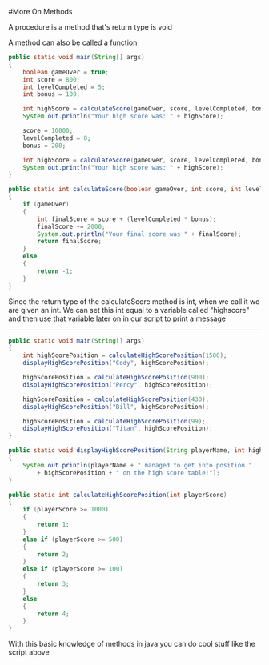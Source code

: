 #More On Methods

A procedure is a method that's return type is void

A method can also be called a function

```java
public static void main(String[] args)
{
    boolean gameOver = true;
    int score = 800;
    int levelCompleted = 5;
    int bonus = 100;

    int highScore = calculateScore(gameOver, score, levelCompleted, bonus);
    System.out.println("Your high score was: " + highScore);

    score = 10000;
    levelCompleted = 8;
    bonus = 200;

    int highScore = calculateScore(gameOver, score, levelCompleted, bonus);
    System.out.println("Your high score was: " + highScore);
}

public static int calculateScore(boolean gameOver, int score, int levelCompleted, int bonus)
{
    if (gameOver)
    {
        int finalScore = score + (levelCompleted * bonus);
        finalScore += 2000;
        System.out.println("Your final score was " + finalScore);
        return finalScore;
    }
    else
    {
        return -1;
    }
}
```

Since the return type of the calculateScore method is int, when we call it we are given an int. We can set this int equal to a variable called "highscore" and then use that variable later on in our script to print a message

***

```java
public static void main(String[] args)
{
    int highScorePosition = calculateHighScorePosition(1500);
    displayHighScorePosition("Cody", highScorePosition);

    highScorePosition = calculateHighScorePosition(900);
    displayHighScorePosition("Percy", highScorePosition);

    highScorePosition = calculateHighScorePosition(430);
    displayHighScorePosition("Bill", highScorePosition);

    highScorePosition = calculateHighScorePosition(99);
    displayHighScorePosition("Titan", highScorePosition);
}

public static void displayHighScorePosition(String playerName, int highScorePosition)
{
    System.out.println(playerName + " managed to get into position "
        + highScorePosition + " on the high score table!");
}

public static int calculateHighScorePosition(int playerScore)
{
    if (playerScore >= 1000)
    {
        return 1;
    }
    else if (playerScore >= 500)
    {
        return 2;
    }
    else if (playerScore >= 100)
    {
        return 3;
    }
    else
    {
        return 4;
    }
}
```

With this basic knowledge of methods in java you can do cool stuff like the script above